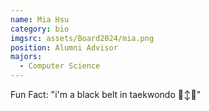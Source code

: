 ```yaml
---
name: Mia Hsu
category: bio
imgsrc: assets/Board2024/mia.png
position: Alumni Advisor
majors:
  - Computer Science
---
```

Fun Fact: "i'm a black belt in taekwondo 🙂‍↕️🥊"

